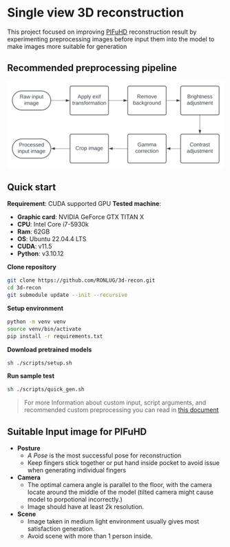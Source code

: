 # Single view 3D reconstruction
This project focused on improving [PIFuHD](https://github.com/facebookresearch/pifuhd) reconstruction result by experimenting preprocessing images before input them into the model to make images more suitable for generation

## Recommended preprocessing pipeline

![PIFuHD Image processing](./assets/image_processing_pipeline.svg)
## Quick start
**Requirement**: CUDA supported GPU
**Tested machine**: 
- **Graphic card**: NVIDIA GeForce GTX TITAN X
- **CPU**: Intel Core i7-5930k 
- **Ram**: 62GB
- **OS**: Ubuntu 22.04.4 LTS
- **CUDA**: v11.5
- **Python**: v3.10.12


**Clone repository**
```bash
git clone https://github.com/RONLUG/3d-recon.git
cd 3d-recon
git submodule update --init --recursive
```

**Setup environment**
```bash
python -m venv venv
source venv/bin/activate
pip install -r requirements.txt
```

**Download pretrained models**
```bash
sh ./scripts/setup.sh
```

**Run sample test**
```bash
sh ./scripts/quick_gen.sh
```
> For more Information about custom input, script arguments, and recommended custom preprocessing you can read in [this document](GUIDE.md)

## Suitable Input image for PIFuHD
- **Posture**
    - *A Pose* is the most successful pose for reconstruction
    - Keep fingers stick together or put hand inside pocket to avoid issue when generating individual fingers
- **Camera**
    - The optimal camera angle is parallel to the floor, with the camera locate around the middle of the model (tilted camera might cause model to porpotional incorrectly.)
    - Image should have at least 2k resolution.
- **Scene**
    - Image taken in medium light environment usually gives most satisfaction generation.
    - Avoid scene with more than 1 person inside.
